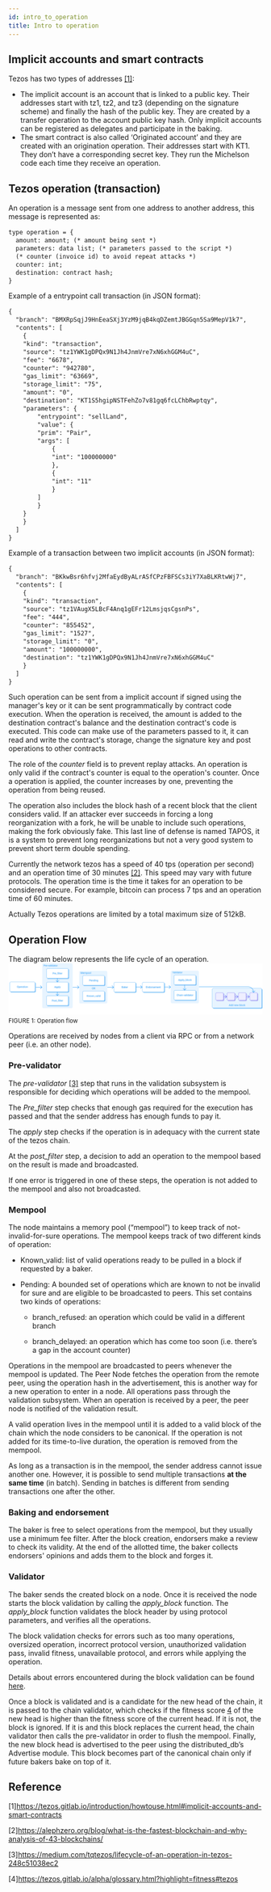 ```yaml
---
id: intro_to_operation
title: Intro to operation
---
```


## Implicit accounts and smart contracts
Tezos has two types of addresses [[1]](https://opentezos.com/tezos-basics/intro_to_operation#reference): 
* The implicit account is an account that is linked to a public key. Their addresses  start with tz1, tz2, and tz3 (depending on the signature scheme) and finally the hash of the public key. They are created by a transfer operation to the account public key hash. Only implicit accounts can be registered as delegates and participate in the baking.
* The smart contract is also called ‘Originated account’ and they are created with an origination operation. Their addresses start with KT1. They don’t have a corresponding secret key. They run the Michelson code each time they receive an operation.

## Tezos operation (transaction)
An operation is a message sent from one address to another address, this message is represented as:
```
type operation = {
  amount: amount; (* amount being sent *)
  parameters: data list; (* parameters passed to the script *)
  (* counter (invoice id) to avoid repeat attacks *)
  counter: int;
  destination: contract hash;
}
```

Example of a entrypoint call transaction (in JSON format):
```
{
  "branch": "BMXRpSqjJ9HnEeaSXj3YzM9jqB4kqDZemtJBGGqn5Sa9MepV1k7",
  "contents": [
	{
  	"kind": "transaction",
  	"source": "tz1YWK1gDPQx9N1Jh4JnmVre7xN6xhGGM4uC",
  	"fee": "6678",
  	"counter": "942780",
  	"gas_limit": "63669",
  	"storage_limit": "75",
  	"amount": "0",
  	"destination": "KT1S5hgipNSTFehZo7v81gq6fcLChbRwptqy",
  	"parameters": {
    	"entrypoint": "sellLand",
    	"value": {
      	"prim": "Pair",
      	"args": [
        	{
          	"int": "100000000"
        	},
        	{
          	"int": "11"
        	}
      	]
    	}
  	}
	}
  ]
}
```
Example of a transaction between two implicit accounts (in JSON format):

```
{
  "branch": "BKkwBsr6hfvj2MfaEydByALrASfCPzFBFSCs3iY7XaBLKRtwWj7",
  "contents": [
	{
  	"kind": "transaction",
  	"source": "tz1VAugX5LBcF4Anq1gEFr12LmsjqsCgsnPs",
  	"fee": "444",
  	"counter": "855452",
  	"gas_limit": "1527",
  	"storage_limit": "0",
  	"amount": "100000000",
  	"destination": "tz1YWK1gDPQx9N1Jh4JnmVre7xN6xhGGM4uC"
	}
  ]
}
```

Such operation can be sent from a implicit account if signed using the manager's key or it can be sent programmatically by contract code execution. When the operation is received, the amount is added to the destination contract's balance and the destination contract's code is executed. This code can make use of the parameters passed to it, it can read and write the contract's storage, change the signature key and post operations to other contracts.

The role of the _counter_ field is to prevent replay attacks. An operation is only valid if the contract's counter is equal to the operation's counter. Once a operation is applied, the counter increases by one, preventing the operation from being reused.

The operation also includes the block hash of a recent block that the client considers valid. If an attacker ever succeeds in forcing a long reorganization with a fork, he will be unable to include such operations, making the fork obviously fake. This last line of defense is named TAPOS, it is a system to prevent long reorganizations but not a very good system to prevent short term double spending.

Currently the network tezos has a speed of 40 tps (operation per second) and an operation time of 30 minutes [[2]](https://opentezos.com/tezos-basics/intro_to_operation#reference). This speed may vary with future protocols. The operation time is the time it takes for an operation to be considered secure. For example, bitcoin can process 7 tps and an operation time of 60 minutes. 


Actually Tezos operations are limited by a total maximum size of 512kB.

## Operation Flow 

The diagram below represents the life cycle of an operation.
![](../../static/img/tezos-basics/operation_flow.svg)
<small className="figure">FIGURE 1: Operation flow</small>

Operations are received by nodes from a client via RPC or from a network peer (i.e. an other node).

### Pre-validator
The *pre-validator* [[3]](https://opentezos.com/tezos-basics/intro_to_operation#reference) step that runs in the validation subsystem is responsible for deciding which operations will be added to the mempool. 

The *Pre_filter* step checks that enough gas required for the execution has passed and that the sender address has enough funds to pay it.

The *apply* step checks if the operation is in adequacy with the current state of the tezos chain.

At the *post_filter* step, a decision to add an operation to the mempool based on the result is made and broadcasted.

If one error is triggered in one of these steps, the operation is not added to the mempool and also not broadcasted.

### Mempool
The node maintains a memory pool (“mempool”) to keep track of not-invalid-for-sure operations. The mempool keeps track of two different kinds of operation:

* Known_valid: list of valid operations ready to be pulled in a block if requested by a baker.

* Pending: A bounded set of operations which are known to not be invalid for sure and are eligible to be broadcasted to peers. This set contains two kinds of operations:

    * branch_refused: an operation which could be valid in a different branch

    * branch_delayed: an operation which has come too soon (i.e. there’s a gap in the account counter)

Operations in the mempool are broadcasted to peers whenever the mempool is updated. The Peer Node fetches the operation from the remote peer, using the operation hash in the advertisement, this is another way for a new operation to enter in a node. All operations pass through the validation subsystem. When an operation is received by a peer, the peer node is notified of the validation result.

A valid operation lives in the mempool until it is added to a valid block of the chain which the node considers to be canonical. If the operation is not added for its time-to-live duration, the operation is removed from the mempool.

As long as a transaction is in the mempool, the sender address cannot issue another one. However, it is possible to send multiple transactions **at the same time** (in batch). Sending in batches is different from sending transactions one after the other.

### Baking and endorsement 
The baker is free to select operations from the mempool, but they usually use a minimum fee filter. After the block creation, endorsers make a review to check its validity. At the end of the allotted time, the baker collects endorsers' opinions and adds them to the block and forges it.

### Validator
The baker sends the created block on a node. Once it is received the node starts the block validation by calling the *apply_block* function. The *apply_block* function validates the block header by using protocol parameters, and verifies all the operations.

The block validation checks for errors such as too many operations, oversized operation, incorrect protocol version, unauthorized validation pass, invalid fitness, unavailable protocol, and errors while applying the operation.

Details about errors encountered during the block validation can be found [here](https://gitlab.com/tezos/tezos/blob/mainnet/src/lib_shell_services/block_validator_errors.ml).

Once a block is validated and is a candidate for the new head of the chain, it is passed to the chain validator, which checks if the fitness score [4](https://opentezos.com/tezos-basics/intro_to_operation#reference) of the new head is higher than the fitness score of the current head. If it is not, the block is ignored. If it is and this block replaces the current head, the chain validator then calls the pre-validator in order to flush the mempool. Finally, the new block head is advertised to the peer using the distributed_db’s Advertise module. This block becomes part of the canonical chain only if future bakers bake on top of it.

## Reference
[1]https://tezos.gitlab.io/introduction/howtouse.html#implicit-accounts-and-smart-contracts

[2]https://alephzero.org/blog/what-is-the-fastest-blockchain-and-why-analysis-of-43-blockchains/

[3]https://medium.com/tqtezos/lifecycle-of-an-operation-in-tezos-248c51038ec2

[4]https://tezos.gitlab.io/alpha/glossary.html?highlight=fitness#tezos
